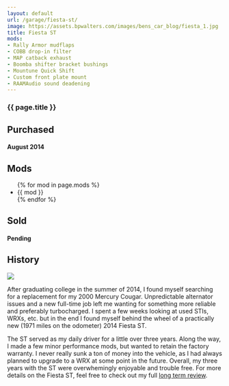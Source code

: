 ```yaml
---
layout: default
url: /garage/fiesta-st/
image: https://assets.bpwalters.com/images/bens_car_blog/fiesta_1.jpg
title: Fiesta ST
mods:
- Rally Armor mudflaps
- COBB drop-in filter
- MAP catback exhaust
- Boomba shifter bracket bushings
- Mountune Quick Shift
- Custom front plate mount
- RAAMAudio sound deadening
---
```


<section id="fiesta-st">
    <section id="intro" class="is-intro-section">
        <div class="background-image-wrapper is-dark">
            <div class="is-opaque" style="background-image: url('https://assets.bpwalters.com/images/bens_car_blog/fiesta_1.jpg');"></div>
        </div>
        <div class="container has-middle-text">
            <div class="item flex-100">
                <div class="intro-title">
                    <h1>{{ page.title }}</h1>
                </div>
            </div>
        </div>
    </section>
    <section id="details">
        <div class="container">
            <div class="item flex-33 is-center-aligned">
                <h2>Purchased</h2>
                <h4 class="is-thin">August 2014</h4>
            </div>
            <div class="item flex-33">
                <h2 class="is-center-aligned">Mods</h2>
                <ul>
                {% for mod in page.mods %}
                    <li>{{ mod }}</li>
                {% endfor %}
                </ul>
            </div>
            <div class="item flex-33 is-center-aligned">
                <h2>Sold</h2>
                <h4 class="is-thin">Pending</h4>
            </div>
        </div>
    </section>
    <section id="history">
        <div class="container">
            <div class="item flex-100 is-center-aligned">
                <h2>History</h2>
                <img src="https://assets.bpwalters.com/images/bens_car_blog/fiesta_2.jpg">
            </div>
            <div class="item flex-100">
                <p>After graduating college in the summer of 2014, I found myself searching for a replacement for my 2000 Mercury Cougar.  Unpredictable alternator issues and a new full-time job left me wanting for something more reliable and preferably turbocharged.  I spent a few weeks looking at used STIs, WRXs, etc. but in the end I found myself behind the wheel of a practically new (1971 miles on the odometer) 2014 Fiesta ST.</p>
                <p>The ST served as my daily driver for a little over three years.  Along the way, I made a few minor performance mods, but wanted to retain the factory warranty.  I never really sunk a ton of money into the vehicle, as I had always planned to upgrade to a WRX at some point in the future.  Overall, my three years with the ST were overwhemingly enjoyable and trouble free.  For more details on the Fiesta ST, feel free to check out my full <a href="/ford-fiesta-st-long-term-review" target="_blank">long term review</a>.</p>
            </div>
        </div>
    </section>
</section>